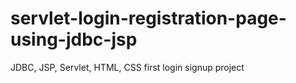 # servlet-login-registration-page-using-jdbc-jsp
JDBC, JSP, Servlet, HTML, CSS first login signup project  
